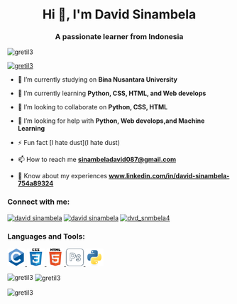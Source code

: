 <h1 align="center">Hi 👋, I'm David Sinambela</h1>
<h3 align="center">A passionate learner from Indonesia</h3>

<p align="left"> <img src="https://komarev.com/ghpvc/?username=gretil3&label=Profile%20views&color=0e75b6&style=flat" alt="gretil3" /> </p>

<p align="left"> <a href="https://github.com/ryo-ma/github-profile-trophy"><img src="https://github-profile-trophy.vercel.app/?username=gretil3" alt="gretil3" /></a> </p>

- 🔭 I’m currently studying on **Bina Nusantara University**

- 🌱 I’m currently learning **Python, CSS, HTML, and Web develops**

- 👯 I’m looking to collaborate on **Python, CSS, HTML**

- 🤝 I’m looking for help with **Python, Web develops,and Machine Learning**

- ⚡ Fun fact [I hate dust](I hate dust)

- 📫 How to reach me **sinambeladavid087@gmail.com**

- 📄 Know about my experiences **www.linkedin.com/in/david-sinambela-754a89324**

<h3 align="left">Connect with me:</h3>
<p align="left">
<a href="https://linkedin.com/in/david sinambela" target="blank"><img align="center" src="https://raw.githubusercontent.com/rahuldkjain/github-profile-readme-generator/master/src/images/icons/Social/linked-in-alt.svg" alt="david sinambela" height="30" width="40" /></a>
<a href="https://fb.com/david sinambela" target="blank"><img align="center" src="https://raw.githubusercontent.com/rahuldkjain/github-profile-readme-generator/master/src/images/icons/Social/facebook.svg" alt="david sinambela" height="30" width="40" /></a>
<a href="https://instagram.com/dvd_snmbela4" target="blank"><img align="center" src="https://raw.githubusercontent.com/rahuldkjain/github-profile-readme-generator/master/src/images/icons/Social/instagram.svg" alt="dvd_snmbela4" height="30" width="40" /></a>
</p>

<h3 align="left">Languages and Tools:</h3>
<p align="left"> <a href="https://www.cprogramming.com/" target="_blank" rel="noreferrer"> <img src="https://raw.githubusercontent.com/devicons/devicon/master/icons/c/c-original.svg" alt="c" width="40" height="40"/> </a> <a href="https://www.w3schools.com/css/" target="_blank" rel="noreferrer"> <img src="https://raw.githubusercontent.com/devicons/devicon/master/icons/css3/css3-original-wordmark.svg" alt="css3" width="40" height="40"/> </a> <a href="https://www.w3.org/html/" target="_blank" rel="noreferrer"> <img src="https://raw.githubusercontent.com/devicons/devicon/master/icons/html5/html5-original-wordmark.svg" alt="html5" width="40" height="40"/> </a> <a href="https://www.photoshop.com/en" target="_blank" rel="noreferrer"> <img src="https://raw.githubusercontent.com/devicons/devicon/master/icons/photoshop/photoshop-line.svg" alt="photoshop" width="40" height="40"/> </a> <a href="https://www.python.org" target="_blank" rel="noreferrer"> <img src="https://raw.githubusercontent.com/devicons/devicon/master/icons/python/python-original.svg" alt="python" width="40" height="40"/> </a> </p>

<p><img align="left" src="https://github-readme-stats.vercel.app/api/top-langs?username=gretil3&show_icons=true&locale=en&layout=compact" alt="gretil3" /></p>

<p>&nbsp;<img align="center" src="https://github-readme-stats.vercel.app/api?username=gretil3&show_icons=true&locale=en" alt="gretil3" /></p>

<p><img align="center" src="https://github-readme-streak-stats.herokuapp.com/?user=gretil3&" alt="gretil3" /></p>
